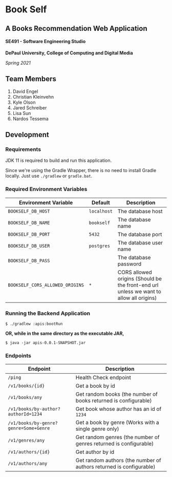 # Book Self
## A Books Recommendation Web Application

#### SE491 - Software Engineering Studio
**DePaul University, College of Computing and Digital Media**

*Spring 2021*

## Team Members
1. David Engel
2. Christian Kleinvehn
3. Kyle Olson
4. Jared Schreiber
5. Lisa Sun
6. Nardos Tessema

## Development
### Requirements
JDK 11 is required to build and run this application.

Since we're using the Gradle Wrapper, there is no need to install Gradle locally. Just use `./gradlew` or `gradle.bat`.

### Required Environment Variables
Environment Variable | Default | Description
-------------------- | ------- | -----------
`BOOKSELF_DB_HOST` | `localhost` | The database host
`BOOKSELF_DB_NAME` | `bookself` | The database name
`BOOKSELF_DB_PORT` | `5432` | The database port
`BOOKSELF_DB_USER` | `postgres` | The database user name
`BOOKSELF_DB_PASS` |  | The database password
`BOOKSELF_CORS_ALLOWED_ORIGINS` | `*` | CORS allowed origins (Should be the front-end url unless we want to allow all origins)

### Running the Backend Application
`$ ./gradlew :apis:bootRun`

__OR, while in the same directory as the executable JAR,__

`$ java -jar apis-0.0.1-SNAPSHOT.jar`

### Endpoints

Endpoint | Description
-------- | -----------
`/ping` | Health Check endpoint
`/v1/books/{id}` | Get a book by id
`/v1/books/any` | Get random books (the number of books returned is configurable)
`/v1/books/by-author?authorId=1234` | Get book whose author has an id of `1234`
`/v1/books/by-genre?genre=Some+Genre` | Get a book by genre (Works with a single genre only)
`/v1/genres/any` | Get random genres (the number of genres returned is configurable)
`/v1/authors/{id}` | Get author by id
`/v1/authors/any` | Get random authors (the number of authors returned is configurable)

